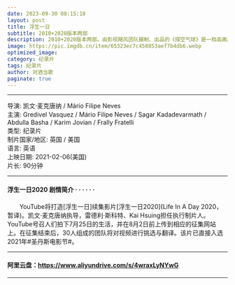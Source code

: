 ```yaml
---
date: 2023-09-30 08:15:18
layout: post
title: 浮生一日
subtitle: 2010+2020版本两部
description: 2010+2020版本两部。由影视飓风团队摄制、出品的《探空气球》是一档高画质的科技类纪录片，本片以第一视角，记录下足够高质量的（8K分辨率、360°全景）近太空地球外貌画面影像，展现自然和天文的独特魅力...
image: https://pic.imgdb.cn/item/65323ec7c458853aef7b4db6.webp
optimized_image: 
category: 纪录片
tags: 纪录片
author: 对酒当歌
paginate: true
---
```


---

导演: 凯文·麦克唐纳 / Mário Filipe Neves  
主演: Gredivel Vasquez / Mário Filipe Neves / Sagar Kadadevarmath / Abdulla Basha / Karim Jovian / Frally Fratelli  
类型: 纪录片  
制片国家/地区: 英国 / 美国  
语言: 英语  
上映日期: 2021-02-06(美国)  
片长: 90分钟  

---

#### 浮生一日2020 剧情简介 · · · · · ·

　　YouTube将打造[浮生一日]续集影片[浮生一日2020](Life In A Day 2020，暂译)。凯文·麦克唐纳执导，雷德利·斯科特、Kai Hsuing担任执行制片人。YouTube号召人们拍下7月25日的生活，并在8月2日前上传到相应的征集网站上。在征集结束后，30人组成的团队将对视频进行挑选与翻译。该片已直接入选2021年#圣丹斯电影节#。

---

#### 阿里云盘：<https://www.aliyundrive.com/s/4wraxLyNYwG>

---
